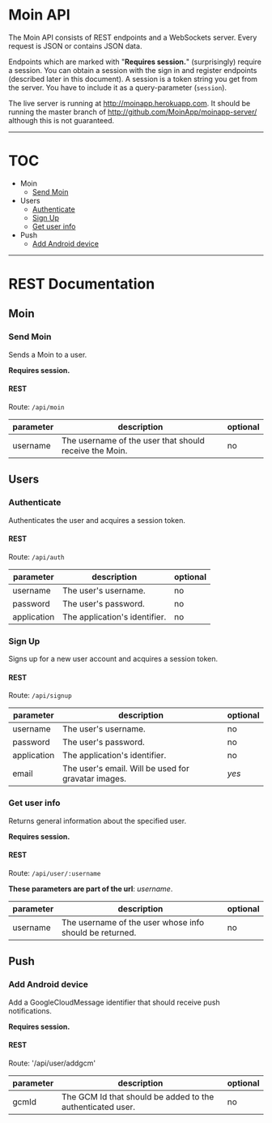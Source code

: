 # Moin API

The Moin API consists of REST endpoints and a WebSockets server.
Every request is JSON or contains JSON data.

Endpoints which are marked with "**Requires session.**" (surprisingly) require a session. You can obtain a session with the sign in and register endpoints (described later in this document).
A session is a token string you get from the server. You have to include it as a query-parameter (`session`).

The live server is running at http://moinapp.herokuapp.com. It should be running the master branch of http://github.com/MoinApp/moinapp-server/ although this is not guaranteed.

---

# TOC

* Moin
  * [Send Moin](#send-moin)
* Users
  * [Authenticate](#authenticate)
  * [Sign Up](#sign-up)
  * [Get user info](#get-user-info)
* Push
  * [Add Android device](#add-android-device)
  
---

# REST Documentation

## Moin

### Send Moin
Sends a Moin to a user.

**Requires session.**

#### REST
Route: `/api/moin`

|parameter|description|optional|
|---------|-----------|--------|
|username | The username of the user that should receive the Moin. | no |

## Users

### Authenticate
Authenticates the user and acquires a session token.

#### REST
Route: `/api/auth`

|parameter|description|optional|
|---------|-----------|--------|
|username | The user's username. | no |
|password | The user's password. | no |
|application | The application's identifier. | no |

### Sign Up
Signs up for a new user account and acquires a session token.

#### REST
Route: `/api/signup`

|parameter|description|optional|
|---------|-----------|--------|
|username | The user's username. | no |
|password | The user's password. | no |
|application | The application's identifier. | no |
|email | The user's email. Will be used for gravatar images. | *yes* |

### Get user info
Returns general information about the specified user.

**Requires session.**

#### REST
Route: `/api/user/:username`

**These parameters are part of the url**: *username*.

|parameter|description|optional|
|---------|-----------|--------|
|username | The username of the user whose info should be returned. | no |

## Push

### Add Android device
Add a GoogleCloudMessage identifier that should receive push notifications.

**Requires session.**

#### REST
Route: '/api/user/addgcm'

|parameter|description|optional|
|---------|-----------|--------|
|gcmId    | The GCM Id that should be added to the authenticated user. | no |
